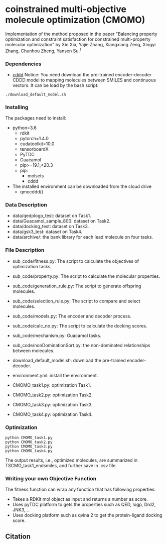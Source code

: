 # coinstrained multi-objective molecule optimization (CMOMO)

Implementation of the method proposed in the paper "Balancing property optimization and constraint
satisfaction for constrained multi-property molecular
optimization" by Xin Xia, Yajie Zhang, Xiangxiang Zeng, Xingyi Zhang, Chunhou Zheng, Yansen Su.<sup>1</sup>

### Dependencies
- [cddd](https://github.com/jrwnter/cddd)
Notice: You need download the pre-trained encoder-decoder CDDD model to mapping molecules between SMILES and continuous vectors. It can be load by the bash script:
```
./download_default_model.sh
```
### Installing
The packages need to install: 
- python=3.6
  - rdkit
  - pytorch=1.4.0
  - cudatoolkit=10.0
  - tensorboardX
  - PyTDC
  - Guacamol
  - pip>=19.1,<20.3
  - pip:
    - molsets
    - cddd
- The installed environment can be downloaded from the cloud drive
  - qmocddd()

### Data Description
- data/qedplogp_test: dataset on Task1.
- data/Guacamol_sample_800: dataset on Task2.
- data/docking_test: dataset on Task3.
- data/gsk3_test: dataset on Task4.
- data/archive/: the bank library for each lead molecule on four tasks.

### File Description
- sub_code/fitness.py: The script to calculate the objectives of optimization tasks.
- sub_code/property.py: The script to calculate the molecular properties.
- sub_code/generation_rule.py: The script to generate offspring molecules.
- sub_code/selection_rule.py: The script to compare and select molecules.
- sub_code/models.py: The encoder and decoder process.
- sub_code/calc_no.py: The script to calculate the docking scores.
- sub_code/mechanism.py: Guacamol tasks.
- sub_code/nonDominationSort.py: the non-dominated relationships between molecules.

- download_default_model.sh: download the pre-trained encoder-decoder.
- environment.yml: install the environment.
- CMOMO_task1.py: optimization Task1. 
- CMOMO_task2.py: optimization Task2. 
- CMOMO_task3.py: optimization Task3. 
- CMOMO_task4.py: optimization Task4. 

### Optimization
```
python CMOMO_task1.py
python CMOMO_task2.py
python CMOMO_task3.py
python CMOMO_task4.py
```
The output results, i.e., optimized molecules, are summarized in TSCMO_task1_endsmiles, and further save in .csv file.



### Writing your own Objective Function
The fitness function can wrap any function that has following properties:
- Takes a RDKit mol object as input and returns a number as score.
- Uses pyTDC platform to gets the properties such as QED, logp, Drd2, JNK3,...
- Uses docking platform such as qvina 2 to get the protein-ligand docking score.


## Citation


